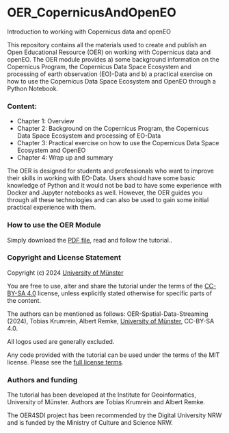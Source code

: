 # OER_CopernicusAndOpenEO
Introduction to working with Copernicus data and openEO         

This repository contains all the materials used to create and publish an Open Educational Resource (OER) on working with Copernicus data and openEO. The OER module provides a) some background information on the Copernicus Program, the Copernicus Data Space Ecosystem and processing of earth observation (EO)-Data and b) a practical exercise on how to use the Copernicus Data Space Ecosystem and OpenEO through a Python Notebook. 

### Content:
* Chapter 1: Overview
* Chapter 2: Background on the Copernicus Program, the Copernicus Data Space Ecosystem and processing of EO-Data
* Chapter 3: Practical exercise on how to use the Copernicus Data Space Ecosystem and OpenEO
* Chapter 4: Wrap up and summary

The OER is designed for students and professionals who want to improve their skills in working with EO-Data. Users should have some basic knowledge of Python and it would not be bad to have some experience with Docker and Jupyter notebooks as well. However, the OER guides you through all these technologies and can also be used to gain some initial practical experience with them. 

### How to use the OER Module

Simply download the [PDF file](\docs\OER-CopernicusAndOpenEO.pdf), read and follow the tutorial..

### Copyright and License Statement

Copyright (c) 2024 [University of Münster](https://www.uni-muenster.de/en/)

You are free to use, alter and share the tutorial under the terms of the [CC-BY-SA 4.0](https://creativecommons.org/licenses/by-sa/4.0/legalcode) license, unless explicitly stated otherwise for specific parts of the content. 

The authors can be mentioned as follows: OER-Spatial-Data-Streaming (2024), Tobias Krumrein, Albert Remke, [University of Münster](www.uni-muenster.de), CC-BY-SA 4.0. 

All logos used are generally excluded.

Any code provided with the tutorial can be used under the terms of the MIT license. Please see the [full license terms](/LICENSE.md).


### Authors and funding

The tutorial has been developed at the Institute for Geoinformatics, University of Münster. Authors are Tobias Krumrein and Albert Remke.

The OER4SDI project has been recommended by the Digital University NRW and is funded by the Ministry of Culture and Science NRW. 

